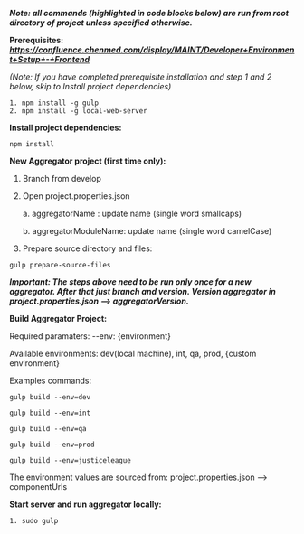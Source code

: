  __*Note: all commands (highlighted in code blocks below) are run from root directory of project unless specified otherwise.*__

__Prerequisites:__ __*https://confluence.chenmed.com/display/MAINT/Developer+Environment+Setup+-+Frontend*__ 

*(Note: If you have completed prerequisite installation and step 1 and 2 below, skip to Install project dependencies)*

```
1. npm install -g gulp
2. npm install -g local-web-server
```
__Install project dependencies:__
```
npm install
```
__New Aggregator project (first time only):__

1. Branch from develop

2. Open project.properties.json

    a. aggregatorName : update name (single word smallcaps)

    b. aggregatorModuleName: update name (single word camelCase)
3. Prepare source directory and files:
```
gulp prepare-source-files
```

__*Important: The steps above need to be run only once for a new aggregator.  After that just branch and version.  Version aggregator in project.properties.json --> aggregatorVersion.*__


__Build Aggregator Project:__

Required paramaters:  --env: {environment} 

Available environments: dev(local machine), int, qa, prod, {custom environment}

Examples commands:

```
gulp build --env=dev

gulp build --env=int

gulp build --env=qa

gulp build --env=prod

gulp build --env=justiceleague
```


The environment values are sourced from: project.properties.json --> componentUrls


__Start server and run aggregator locally:__
```
1. sudo gulp
```